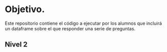# Objetivo.
Este repositorio contiene el código a ejecutar por los alumnos que incluirá un dataframe sobre el que responder una serie de preguntas.

## Nivel 2
